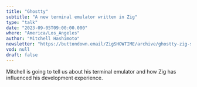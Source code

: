 ```yaml
---
title: "Ghostty"
subtitle: "A new terminal emulator written in Zig"
type: "talk"
date: "2023-09-05T09:00:00.000"
where: "America/Los_Angeles"
author: "Mitchell Hashimoto"
newsletter: "https://buttondown.email/ZigSHOWTIME/archive/ghostty-zig-showtime-32/"
vod: null
draft: false
---
```

Mitchell is going to tell us about his terminal emulator and how Zig has influenced his development experience.  